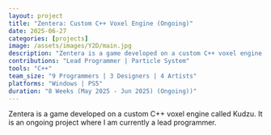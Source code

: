 ```yaml
---
layout: project
title: "Zentera: Custom C++ Voxel Engine (Ongoing)"
date: 2025-06-27
categories: [projects]
image: /assets/images/Y2D/main.jpg
description: "Zentera is a game developed on a custom C++ voxel engine called Kudzu. The team was joined by four artists, three designers, and nine programmers, where I took on the role of a programming lead. The project is actively ongoing until June 2025"
contributions: "Lead Programmer | Particle System"
tools: "C++"
team_size: "9 Programmers | 3 Designers | 4 Artists"
platforms: "Windows | PS5"
duration: "8 Weeks (May 2025 - Jun 2025) (Ongoing))"
---
```


Zentera is a game developed on a custom C++ voxel engine called Kudzu. It is an ongoing project where I am currently a lead programmer.